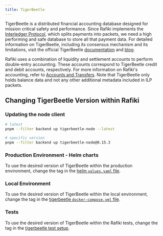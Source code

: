 ```yaml
---
title: TigerBeetle
---
```


TigerBeetle is a distributed financial accounting database designed for mission critical safety and performance. Since Rafiki implements the [Interledger Protocol](/reference/glossary#interledger-protocol), which splits payments into packets, we need a high performing and safe database to store all that payment data. For detailed information on TigerBeetle, including its consensus mechanism and its limitations, visit the official TigerBeetle [documentation](https://docs.tigerbeetle.com/) and [blog](https://tigerbeetle.com/blog/).

Rafiki uses a combination of liquidity and settlement accounts to perform double-entry accounting. These accounts correspond to TigerBeetle credit and debit accounts, respectively. For more information on Rafiki's accounting, refer to [Accounts and Transfers](/concepts/accounting/accounts-and-transfers). Note that TigerBeetle only holds balance data and not any other additional metadata included in ILP packets.

## Changing TigerBeetle Version within Rafiki

### Updating the node client

```sh
# latest
pnpm --filter backend up tigerbeetle-node --latest

# specific version
pnpm --filter backend up tigerbeetle-node@0.15.3
```

### Production Environment - Helm charts

To use the desired version of TigerBeetle within the production environment, change the tag in the [helm `values.yaml` file](https://github.com/interledger/rafiki/blob/main/infrastructure/helm/tigerbeetle/values.yaml).

### Local Environment

To use the desired version of TigerBeetle within the local environment, change the tag in the [tigerbeetle `docker-compose.yml` file](https://github.com/interledger/rafiki/blob/main/localenv/tigerbeetle/docker-compose.yml).

### Tests

To use the desired version of TigerBeetle within the Rafiki tests, change the tag in the [tigerbeetle test setup](https://github.com/interledger/rafiki/blob/main/packages/backend/src/tests/tigerbeetle.ts).
